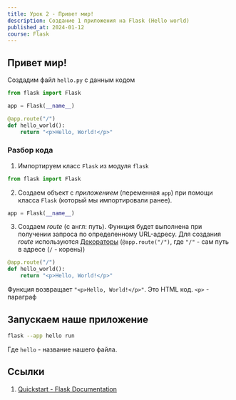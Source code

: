 ```yaml
---
title: Урок 2 - Привет мир!
description: Создание 1 приложения на Flask (Hello world)
published_at: 2024-01-12
course: Flask
---
```


## Привет мир!

Создадим файл `hello.py` с данным кодом

```py
from flask import Flask

app = Flask(__name__)

@app.route("/")
def hello_world():
    return "<p>Hello, World!</p>"
```

### Разбор кода

1. Импортируем класс `Flask` из модуля `flask`

```py
from flask import Flask
```

2. Создаем объект с _приложением_ (переменная `app`) при помощи класса `Flask` (который мы импортировали ранее).

```py
app = Flask(__name__)
```

3. Создаем _route_ (с англ: путь). Функция будет выполнена при получении запроса по определенному URL-адресу. Для создания _route_ используются [Декораторы](https://habr.com/ru/companies/otus/articles/727590/) (`@app.route("/")`, где `"/"` - сам путь в адресе (`/` - корень))

```py
@app.route("/")
def hello_world():
    return "<p>Hello, World!</p>"
```

Функция возвращает `"<p>Hello, World!</p>"`. Это HTML код. `<p>` - параграф

## Запускаем наше приложение

```sh
flask --app hello run
```

Где `hello` - название нашего файла.

## Ссылки

1. [Quickstart - Flask Documentation](https://flask.palletsprojects.com/en/3.0.x/quickstart/#a-minimal-application)
